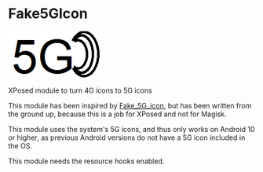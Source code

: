 # Fake5GIcon

![logo](logo.png)

XPosed module to turn 4G icons to 5G icons

This module has been inspired by [Fake_5G_icon](https://github.com/E7KMbb/Fake_5G_icon), but has been written from the ground up, because this is a job for XPosed and not for Magisk.

This module uses the system's 5G icons, and thus only works on Android 10 or higher, as previous Android versions do not have a 5G icon included in the OS.

This module needs the resource hooks enabled.
